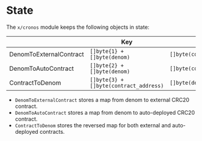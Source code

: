 <!--
order: 2
-->

# State

The `x/cronos` module keeps the following objects in state:

|                         | Key                                    | Value                      |
| ----------------------- | -------------------------------------- | -------------------------- |
| DenomToExternalContract | `[]byte{1} + []byte(denom)`            | `[]byte(contract_address)` |
| DenomToAutoContract     | `[]byte{2} + []byte(denom)`            | `[]byte(contract_address)` |
| ContractToDenom         | `[]byte{3} + []byte(contract_address)` | `[]byte(denom)`            |

- `DenomToExternalContract` stores a map from denom to external CRC20 contract.
- `DenomToAutoContract` stores a map from denom to auto-deployed CRC20 contract.
- `ContractToDenom` stores the reversed map for both external and auto-deployed contracts.

